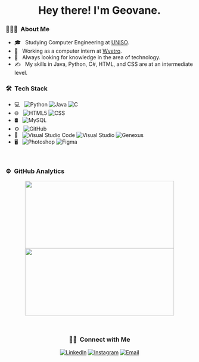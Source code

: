 <h1 align="center">Hey there! I'm Geovane.</h1>

<h3> 👨🏻‍💻 &nbsp;About Me </h3>

- 🎓 &nbsp; Studying Computer Engineering at <a href="https://www.uniso.br/home">UNISO</a>.
- 💼 &nbsp; Working as a computer intern at <a href="https://wvetro.com.br">Wvetro</a>.
- 🌱 &nbsp; Always looking for knowledge in the area of ​​technology.
- ✍️ &nbsp; My skills in Java, Python, C#, HTML, and CSS are at an intermediate level.

<h3> 🛠 &nbsp;Tech Stack</h3>

- 💻 &nbsp;
  ![Python](https://img.shields.io/badge/-Python-333333?style=flat&logo=python)
  ![Java](https://img.shields.io/badge/-Java-333333?style=flat&logo=Java&logoColor=007396)
  ![C](https://img.shields.io/badge/-C%23-333333?style=flat&logo=csharp&logoColor=00599C)
- 🌐 &nbsp;
  ![HTML5](https://img.shields.io/badge/-HTML5-333333?style=flat&logo=HTML5)
  ![CSS](https://img.shields.io/badge/-CSS-333333?style=flat&logo=CSS3&logoColor=1572B6)
- 🛢 &nbsp;
  ![MySQL](https://img.shields.io/badge/-MySQL-333333?style=flat&logo=mysql)
- ⚙️ &nbsp;
  ![GitHub](https://img.shields.io/badge/-GitHub-333333?style=flat&logo=github)
- 🔧 &nbsp;
  ![Visual Studio Code](https://img.shields.io/badge/-Visual%20Studio%20Code-333333?style=flat&logo=visual-studio-code&logoColor=007ACC)
  ![Visual Studio](https://img.shields.io/badge/-Visual%20Studio-333333?style=flat&logo=visual-studio&logoColor=blueviolet)
  ![Genexus](https://img.shields.io/badge/-Genexus-333333?style=flat)
- 🖥 &nbsp;
  ![Photoshop](https://img.shields.io/badge/-Photoshop-333333?style=flat&logo=adobe-photoshop)
  ![Figma](https://img.shields.io/badge/-Figma-333333?style=flat&logo=figma)
<br/>

### ⚙️ &nbsp;GitHub Analytics

<p align="center">
  <img height="180em" width="400em" src="https://github-readme-stats-eight-theta.vercel.app/api?username=Galsz&show_icons=true&theme=dracula&include_all_commits=true&count_private=true"/>
  <img height="180em" width="400em" src="https://github-readme-stats-eight-theta.vercel.app/api/top-langs/?username=Galsz&layout=compact&langs_count=8&theme=dracula"/>
</p>

<br/>
<h3 align="center"> 🤝🏻 &nbsp;Connect with Me </h3>

<p align="center">
<a href="https://www.linkedin.com/in/geovane-l-silva-445214243/"><img alt="LinkedIn" src="https://img.shields.io/badge/LinkedIn-Geovane%20L%20Silva-blue?style=flat-square&logo=linkedin"></a>
<a href="https://www.instagram.com/didjoo__/"><img alt="Instagram" src="https://img.shields.io/badge/Instagram-didjoo__-blue?style=flat-square&logo=instagram"></a>
<a href="mailto:geolimass03@gmail.com"><img alt="Email" src="https://img.shields.io/badge/Email-geolimass03@gmail.com-blue?style=flat-square&logo=gmail"></a>
</p>
